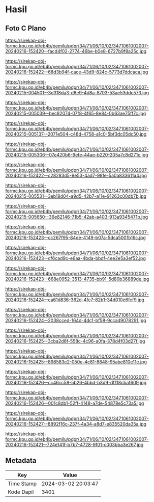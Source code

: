 # Hasil

## Foto C Plano

https://sirekap-obj-formc.kpu.go.id/eb4b/pemilu/pdpr/34/71/06/10/02/3471061002007-20240216-152420--facd4f02-2774-46be-b0e8-6727b9f8a25c.jpg

https://sirekap-obj-formc.kpu.go.id/eb4b/pemilu/pdpr/34/71/06/10/02/3471061002007-20240216-152422--68d3b94f-cace-43d9-824c-5773d7ddcaca.jpg

https://sirekap-obj-formc.kpu.go.id/eb4b/pemilu/pdpr/34/71/06/10/02/3471061002007-20240215-004501--3d318da3-d6e9-4d8a-8703-53ae53ddc573.jpg

https://sirekap-obj-formc.kpu.go.id/eb4b/pemilu/pdpr/34/71/06/10/02/3471061002007-20240215-005039--bec82074-07f8-4f65-8e84-0b63ae75ff7c.jpg

https://sirekap-obj-formc.kpu.go.id/eb4b/pemilu/pdpr/34/71/06/10/02/3471061002007-20240215-005137--2071e504-c48d-4758-a1c0-5bf3dc05dc50.jpg

https://sirekap-obj-formc.kpu.go.id/eb4b/pemilu/pdpr/34/71/06/10/02/3471061002007-20240215-005306--07e420b6-9efe-44ae-b220-205a7c8d271c.jpg

https://sirekap-obj-formc.kpu.go.id/eb4b/pemilu/pdpr/34/71/06/10/02/3471061002007-20240216-152422--c28283d5-9e53-4ad7-98fe-5a0a833611a4.jpg

https://sirekap-obj-formc.kpu.go.id/eb4b/pemilu/pdpr/34/71/06/10/02/3471061002007-20240215-005531--3eb18d04-a9d5-42b7-a11e-91263c00db7b.jpg

https://sirekap-obj-formc.kpu.go.id/eb4b/pemilu/pdpr/34/71/06/10/02/3471061002007-20240215-005650--36e82146-71b5-42ab-a403-913a9345471b.jpg

https://sirekap-obj-formc.kpu.go.id/eb4b/pemilu/pdpr/34/71/06/10/02/3471061002007-20240216-152423--cc267f95-84de-4149-b07a-5dca5001b16c.jpg

https://sirekap-obj-formc.kpu.go.id/eb4b/pemilu/pdpr/34/71/06/10/02/3471061002007-20240216-152423--cf6cad9c-e6aa-4bda-bbdf-4ee2e5a3ef52.jpg

https://sirekap-obj-formc.kpu.go.id/eb4b/pemilu/pdpr/34/71/06/10/02/3471061002007-20240216-152423--668e0952-3513-4735-bb91-5d80b36889de.jpg

https://sirekap-obj-formc.kpu.go.id/eb4b/pemilu/pdpr/34/71/06/10/02/3471061002007-20240216-152424--ca61d836-362d-4fc7-82b1-34d010e6fcf9.jpg

https://sirekap-obj-formc.kpu.go.id/eb4b/pemilu/pdpr/34/71/06/10/02/3471061002007-20240216-152424--2038cced-164d-4dc1-bf58-9ccad9078291.jpg

https://sirekap-obj-formc.kpu.go.id/eb4b/pemilu/pdpr/34/71/06/10/02/3471061002007-20240216-152425--3cba2d6f-558c-4c96-a0fa-378d4f03d27f.jpg

https://sirekap-obj-formc.kpu.go.id/eb4b/pemilu/pdpr/34/71/06/10/02/3471061002007-20240216-152425--898583e2-050e-4c81-8848-95abe810e11e.jpg

https://sirekap-obj-formc.kpu.go.id/eb4b/pemilu/pdpr/34/71/06/10/02/3471061002007-20240216-152426--cc46cc58-5b26-4bbd-b3d9-df118cbaf609.jpg

https://sirekap-obj-formc.kpu.go.id/eb4b/pemilu/pdpr/34/71/06/10/02/3471061002007-20240216-152426--001c8db1-52ff-4148-a7de-54878e5c73a5.jpg

https://sirekap-obj-formc.kpu.go.id/eb4b/pemilu/pdpr/34/71/06/10/02/3471061002007-20240216-152427--8892f16c-237f-4a34-a8d7-e835520da35a.jpg

https://sirekap-obj-formc.kpu.go.id/eb4b/pemilu/pdpr/34/71/06/10/02/3471061002007-20240216-152421--724e141f-b7b7-4728-9f01-c003bba3e267.jpg


## Metadata

| Key        | Value               |
| ---------- | ------------------- |
| Time Stamp | 2024-03-02 20:03:47 |
| Kode Dapil | 3401                |



